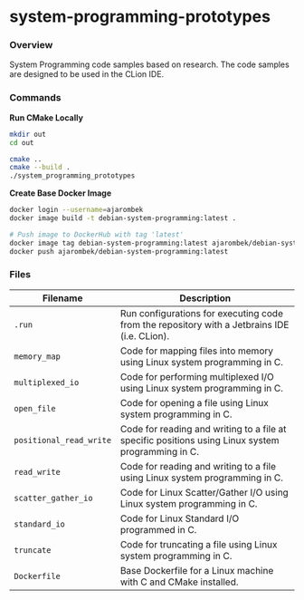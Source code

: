 # system-programming-prototypes

### Overview

System Programming code samples based on research.  The code samples are designed to be used in the CLion IDE.

### Commands

**Run CMake Locally**

```bash
mkdir out
cd out

cmake ..
cmake --build .
./system_programming_prototypes
```

**Create Base Docker Image**

```bash
docker login --username=ajarombek
docker image build -t debian-system-programming:latest .

# Push image to DockerHub with tag 'latest'
docker image tag debian-system-programming:latest ajarombek/debian-system-programming:latest
docker push ajarombek/debian-system-programming:latest
```

### Files

| Filename                | Description                                                                                       |
|-------------------------|---------------------------------------------------------------------------------------------------|
| `.run`                  | Run configurations for executing code from the repository with a Jetbrains IDE (i.e. CLion).      |
| `memory_map`            | Code for mapping files into memory using Linux system programming in C.                           |
| `multiplexed_io`        | Code for performing multiplexed I/O using Linux system programming in C.                          |
| `open_file`             | Code for opening a file using Linux system programming in C.                                      |
| `positional_read_write` | Code for reading and writing to a file at specific positions using Linux system programming in C. |
| `read_write`            | Code for reading and writing to a file using Linux system programming in C.                       |
| `scatter_gather_io`     | Code for Linux Scatter/Gather I/O using Linux system programming in C.                            |
| `standard_io`           | Code for Linux Standard I/O programmed in C.                                                      |
| `truncate`              | Code for truncating a file using Linux system programming in C.                                   |
| `Dockerfile`            | Base Dockerfile for a Linux machine with C and CMake installed.                                   |
